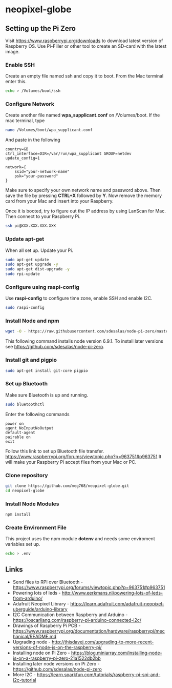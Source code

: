 # neopixel-globe


## Setting up the Pi Zero

Visit https://www.raspberrypi.org/downloads to download latest version of Raspberry OS.
Use Pi-Filler or other tool to create an SD-card with the latest image.

### Enable SSH

Create an empty file named ssh and copy it to boot. From the Mac terminal
enter this.

````bash
echo > /Volumes/boot/ssh
````

### Configure Network

Create another file named **wpa_supplicant.conf** on /Volumes/boot.
If the mac terminal, type

````bash
nano /Volumes/boot/wpa_supplicant.conf
````

And paste in the following

    country=GB
    ctrl_interface=DIR=/var/run/wpa_supplicant GROUP=netdev
    update_config=1

    network={
    	ssid="your-network-name"
    	psk="your-password"
    }

Make sure to specify your own network name and password above. Then
save the file by pressing **CTRL+X** followed by **Y**. Now
remove the memory card from your Mac and insert into your Raspberry.

Once it is booted, try to figure out the IP address by using LanScan for Mac.
Then connect to your Raspberry Pi.

````bash
ssh pi@XXX.XXX.XXX.XXX
````

### Update apt-get

When all set up. Update your Pi.

````bash
sudo apt-get update
sudo apt-get upgrade -y
sudo apt-get dist-upgrade -y
sudo rpi-update
````

### Configure using raspi-config

Use **raspi-config** to configure time zone, enable SSH and enable I2C.

````bash
sudo raspi-config
````

### Install Node and npm

````bash
wget -O - https://raw.githubusercontent.com/sdesalas/node-pi-zero/master/install-node-v6.9.1.sh | bash
````

This following command installs node version 6.9.1. To install later versions
see https://github.com/sdesalas/node-pi-zero.


### Install git and pigpio

````bash
sudo apt-get install git-core pigpio
````
### Set up Bluetooth

Make sure Bluetooth is up and running.

````bash
sudo bluetoothctl
````

Enter the following commands

    power on
    agent NoInputNoOutput
    default-agent
    pairable on
    exit

Follow this link to set up Bluetooth file transfer. https://www.raspberrypi.org/forums/viewtopic.php?p=963751#p963751
It will make your Raspberry Pi accept files from your Mac or PC.


### Clone repository

````bash
git clone https://github.com/meg768/neopixel-globe.git
cd neopixel-globe
````

### Install Node Modules

````bash
npm install
````

### Create Environment File

This project uses the npm module **dotenv** and needs some enviroment variables set up.

````bash
echo > .env
````



## Links
- Send files to RPI over Bluetooth - https://www.raspberrypi.org/forums/viewtopic.php?p=963751#p963751
- Powering lots of leds - http://www.eerkmans.nl/powering-lots-of-leds-from-arduino/
- Adafruit Neopixel Library - https://learn.adafruit.com/adafruit-neopixel-uberguide/arduino-library
- I2C Communication between Raspberry and Arduino - https://oscarliang.com/raspberry-pi-arduino-connected-i2c/
- Drawings of Raspberry Pi PCB - https://www.raspberrypi.org/documentation/hardware/raspberrypi/mechanical/README.md
- Upgrading node - http://thisdavej.com/upgrading-to-more-recent-versions-of-node-js-on-the-raspberry-pi/
- Installing node on Pi Zero - https://blog.miniarray.com/installing-node-js-on-a-raspberry-pi-zero-21a1522db2bb
- Installing later node versions on Pi Zero - https://github.com/sdesalas/node-pi-zero
- More I2C - https://learn.sparkfun.com/tutorials/raspberry-pi-spi-and-i2c-tutorial
